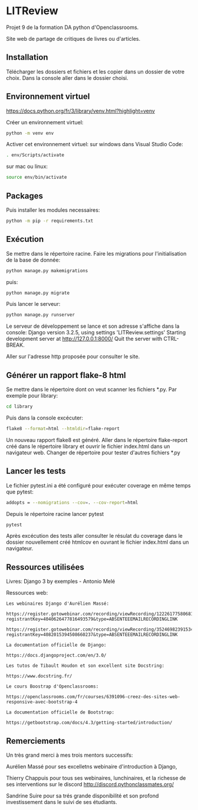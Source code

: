 # LITReview

Projet 9 de la formation DA python d'Openclassrooms.

Site web de partage de critiques de livres ou d'articles.

Installation
---
Télécharger les dossiers et fichiers et les copier dans un dossier de votre choix.
Dans la console aller dans le dossier choisi.

Environnement virtuel
---
https://docs.python.org/fr/3/library/venv.html?highlight=venv

Créer un environnement virtuel: 

```bash
python -m venv env
```

Activer cet environnement virtuel:
sur windows dans Visual Studio Code: 
```bash 
. env/Scripts/activate 
```
sur mac ou linux: 
```bash 
source env/bin/activate 
```

Packages
---

Puis installer les modules necessaires:
```bash 
python -m pip -r requirements.txt
```

Exécution
---
Se mettre dans le répertoire racine.
Faire les migrations pour l'initialisation de la base de donnée:

```bash 
python manage.py makemigrations
```
puis:

```bash 
python manage.py migrate
```
Puis lancer le serveur:

```bash 
python manage.py runserver
```
Le serveur de développement se lance et son adresse s'affiche dans la console:
Django version 3.2.5, using settings 'LITReview.settings'
Starting development server at http://127.0.0.1:8000/
Quit the server with CTRL-BREAK.

Aller sur l'adresse http proposée pour consulter le site.


Générer un rapport flake-8 html
---

Se mettre dans le répertoire dont on veut scanner les fichiers *.py. Par exemple pour library:
```bash 
cd library
```

Puis dans la console excécuter:
```bash 
flake8 --format=html --htmldir=flake-report
```
Un nouveau rapport flake8 est généré. Aller dans le répertoire flake-report créé dans le répertoire library et ouvrir le fichier index.html dans un navigateur web.
Changer de répertoire pour tester d'autres fichiers *.py

Lancer les tests
---

Le fichier pytest.ini a été configuré pour exécuter coverage en même temps que pytest:
```bash 
addopts = --nomigrations --cov=. --cov-report=html
```

Depuis le répertoire racine lancer pytest
```bash 
pytest
```

Après excécution des tests aller consulter le résulat du coverage dans le dossier nouvellement créé htmlcov en ouvrant le fichier index.html dans un navigateur.


Ressources utilisées
---

Livres:
    Django 3 by exemples - Antonio Melé

Ressources web:

    Les webinaires Django d'Aurélien Massé:

    https://register.gotowebinar.com/recording/viewRecording/1222617758068117773/3364927104570569231/mentor@chappuis.net?registrantKey=4040626477816493579&type=ABSENTEEEMAILRECORDINGLINK

    https://register.gotowebinar.com/recording/viewRecording/3524698239153452814/9120062335571565067/mentor@chappuis.net?registrantKey=4082015394508660237&type=ABSENTEEEMAILRECORDINGLINK

    La documentation officielle de Django:

    https://docs.djangoproject.com/en/3.0/

    Les tutos de Tibault Houdon et son excellent site Docstring:

    https://www.docstring.fr/

    Le cours Boostrap d'Openclassrooms:

    https://openclassrooms.com/fr/courses/6391096-creez-des-sites-web-responsive-avec-bootstrap-4

    La documentation officielle de Bootstrap:

    https://getbootstrap.com/docs/4.3/getting-started/introduction/

Remerciements
---

Un très grand merci à mes trois mentors successifs:

Aurélien Massé pour ses excelletns webinaire d'introduction à Django,

Thierry Chappuis pour tous ses webinaires, lunchinaires, et la richesse de ses interventions sur le discord
http://discord.pythonclassmates.org/

Sandrine Suire pour sa trés grande disponibilité et son profond investissement dans le suivi de ses étudiants.

